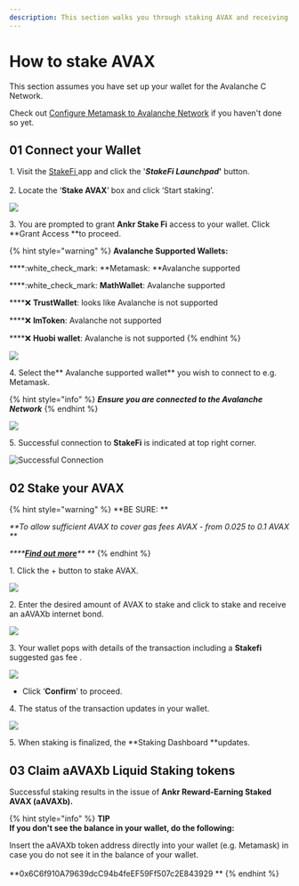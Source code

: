 ```yaml
---
description: This section walks you through staking AVAX and receiving Internet Bonds
---
```


# How to stake AVAX

This section assumes you have set up your wallet for the Avalanche C Network.

Check out [Configure Metamask to Avalanche Network](../../staking/liquid-staking/metamask.md) if you haven't done so yet.

## 01 Connect your Wallet

1\. Visit the [StakeFi ](https://stakefi.ankr.com)app and click the '_**StakeFi Launchpad**_**'** button.\
\
2\. Locate the ‘**Stake AVAX**’ box and click ‘Start staking’.

![](<../../../.gitbook/assets/Screenshot 2021-09-16 at 15.53.48.png>)

3\. You are prompted to grant **Ankr Stake Fi** access to your wallet. Click \*\*Grant Access \*\*to proceed.

{% hint style="warning" %}
**Avalanche Supported Wallets:**

\*\*\*\*:white\_check\_mark: \*\*Metamask: \*\*Avalanche supported

\*\*\*\*:white\_check\_mark: **MathWallet**: Avalanche supported

\*\*\*\*:x: **TrustWallet**: looks like Avalanche is not supported

\*\*\*\*:x: **ImToken**: Avalanche not supported

\*\*\*\*:x: **Huobi wallet**: Avalanche is not supported
{% endhint %}

![](<../../../.gitbook/assets/Screenshot 2021-09-20 at 16.16.16.png>)

4\. Select the\*\* Avalanche supported wallet\*\* you wish to connect to e.g. Metamask.

{% hint style="info" %}
_**Ensure you are connected to the Avalanche Network**_
{% endhint %}

![](<../../../.gitbook/assets/check metamask.png>)

5\. Successful connection to **StakeFi** is indicated at top right corner.

![Successful Connection](<../../../.gitbook/assets/Screenshot 2021-09-20 at 16.30.34.png>)

## 02 Stake your AVAX

{% hint style="warning" %}
\*\*BE SURE: \*\*

_\*\*To allow sufficient AVAX to cover gas fees AVAX - from 0.025 to 0.1 AVAX \*\*_

_\*\*\*\*_[_**Find out more**_](https://docs.avax.network/learn/platform-overview/transaction-fees)_\*\* \*\*_
{% endhint %}

1\. Click the + button to stake AVAX.

![](<../../../.gitbook/assets/Screenshot 2021-09-20 at 16.32.22.png>)

2\. Enter the desired amount of AVAX to stake and click to stake and receive an aAVAXb internet bond.

![](<../../../.gitbook/assets/Screenshot 2021-09-20 at 16.39.59.png>)

3\. Your wallet pops with details of the transaction including a **Stakefi** suggested gas fee .

![](<../../../.gitbook/assets/Screenshot 2021-09-20 at 16.48.43.png>)

* Click ‘**Confirm**’ to proceed.

4\. The status of the transaction updates in your wallet.

![](<../../../.gitbook/assets/Screenshot 2021-09-20 at 16.49.03.png>)

5\. When staking is finalized, the \*\*Staking Dashboard \*\*updates.

## 03 Claim aAVAXb Liquid Staking tokens

Successful staking results in the issue of **Ankr Reward-Earning Staked AVAX (aAVAXb).**

{% hint style="info" %}
**TIP**\
**If you don't see the balance in your wallet, do the following:**

Insert the aAVAXb token address directly into your wallet (e.g. Metamask) in case you do not see it in the balance of your wallet.\
\
\*\*0x6C6f910A79639dcC94b4feEF59Ff507c2E843929 \*\*
{% endhint %}
